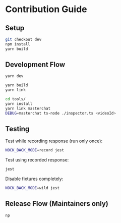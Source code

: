 # Contribution Guide

## Setup

```bash
git checkout dev
npm install
yarn build
```

## Development Flow

```bash
yarn dev
```

```bash
yarn build
yarn link

cd tools/
yarn install
yarn link masterchat
DEBUG=masterchat ts-node ./inspector.ts <videoId>
```

## Testing

Test while recording response (run only once):

```bash
NOCK_BACK_MODE=record jest
```

Test using recorded response:

```bash
jest
```

Disable fixtures completely:

```bash
NOCK_BACK_MODE=wild jest
```

## Release Flow (Maintainers only)

```
np
```
